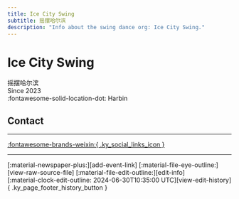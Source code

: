 ```yaml
---
title: Ice City Swing
subtitle: 摇摆哈尔滨
description: "Info about the swing dance org: Ice City Swing."
---
```


# Ice City Swing

摇摆哈尔滨  
Since 2023  
:fontawesome-solid-location-dot: Harbin  


## Contact


---

 [:fontawesome-brands-weixin:{ .ky_social_links_icon }](# "IceCitySwing摇摆哈尔滨")

---

<div class="ky_page_footer" markdown>
<div class="ky_page_footer_trailing" markdown="span">
[:material-newspaper-plus:][add-event-link]
[:material-file-eye-outline:][view-raw-source-file]
[:material-file-edit-outline:][edit-info]
</div>
<div class="ky_page_footer_leading" markdown="span">
[:material-clock-edit-outline: 2024-06-30T10:35:00 UTC][view-edit-history]{ .ky_page_footer_history_button }
</div>
</div>

[add-event-link]: https://github.com/swingdance/events/issues/new?assignees=&labels=add+event&projects=&template=02-add_entity.yml&title=Add%20Event%3A%20zh_CN%20%E2%80%A2%20%3CName%3E&region=zh_CN&province=Heilongjiang&city=Harbin&org_id=ice-city-swing "Add Event"
[view-raw-source-file]: https://github.com/swingdance/orgs/blob/main/zh_CN/ice-city-swing.json "View Raw Source File"
[edit-info]: https://github.com/swingdance/orgs/issues/new?assignees=&labels=update+org&projects=&template=03-update_entity.yml&title=Update%20Org%3A%20zh_CN%20%E2%80%A2%20Ice%20City%20Swing&region=zh_CN&id=ice-city-swing&name=Ice%20City%20Swing "Edit Info"

[view-edit-history]: https://github.com/swingdance/orgs/commits/main/zh_CN/ice-city-swing.json "View Edit History"
